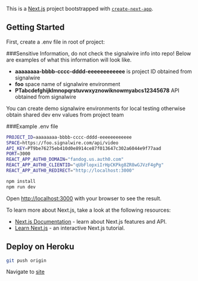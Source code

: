 This is a [Next.js](https://nextjs.org/) project bootstrapped with [`create-next-app`](https://github.com/vercel/next.js/tree/canary/packages/create-next-app).

## Getting Started

First, create a .env file in root of project:

###Sensitive Information, do not check the signalwire info into repo!  Below are examples of what this information will look like.
- **aaaaaaaa-bbbb-cccc-dddd-eeeeeeeeeeee** is project ID obtained from signalwire
- **foo** space name of signalwire environment
- **PTabcdefghijklmnopqrstuvwxyznowiknowmyabcs12345678** API obtained from signalwire 
 
You can create demo signalwire environments for local testing otherwise obtain shared dev env values from project team

###Example .env file
```bash
PROJECT_ID=aaaaaaaa-bbbb-cccc-dddd-eeeeeeeeeeee
SPACE=https://foo.signalwire.com/api/video
API_KEY=PT9be76275eb410d0e8914ce87f013647c302a6044e9f77aad
PORT=3000
REACT_APP_AUTH0_DOMAIN="fandog.us.auth0.com"
REACT_APP_AUTH0_CLIENTID="qUbFlopxiIrHpCKPkg8ZR8wGJVzF4gPg"
REACT_APP_AUTH0_REDIRECT="http://localhost:3000"
```


```bash
npm install
npm run dev
```

Open [http://localhost:3000](http://localhost:3000) with your browser to see the result.

To learn more about Next.js, take a look at the following resources:

- [Next.js Documentation](https://nextjs.org/docs) - learn about Next.js features and API.
- [Learn Next.js](https://nextjs.org/learn) - an interactive Next.js tutorial.


## Deploy on Heroku

```bash
git push origin
```

Navigate to [site](https://experience.aardvark.guru/)
